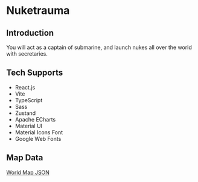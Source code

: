 # Nuketrauma

## Introduction

You will act as a captain of submarine, and launch nukes all over the world with secretaries.

## Tech Supports

- React.js
- Vite
- TypeScript
- Sass
- Zustand
- Apache ECharts
- Material UI
- Material Icons Font
- Google Web Fonts

## Map Data

[World Map JSON](https://github.com/apache/echarts-www/blob/master/asset/map/json/world.json)
